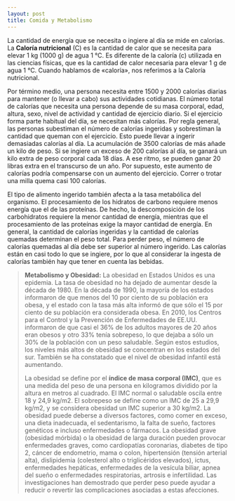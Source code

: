 ```yaml
---
layout: post
title: Comida y Metabolismo
---
```

La cantidad de energía que se necesita o ingiere al día se mide en calorías. La **Caloría nutricional** (C) es la cantidad de calor que se necesita para elevar 1 kg (1000 g) de agua 1 °C. Es diferente de la caloría (c) utilizada en las ciencias físicas, que es la cantidad de calor necesaria para elevar 1 g de agua 1 °C. Cuando hablamos de «caloría», nos referimos a la Caloría nutricional.

Por término medio, una persona necesita entre 1500 y 2000 calorías diarias para mantener (o llevar a cabo) sus actividades cotidianas. El número total de calorías que necesita una persona depende de su masa corporal, edad, altura, sexo, nivel de actividad y cantidad de ejercicio diario. Si el ejercicio forma parte habitual del día, se necesitan más calorías. Por regla general, las personas subestiman el número de calorías ingeridas y sobrestiman la cantidad que queman con el ejercicio. Esto puede llevar a ingerir demasiadas calorías al día. La acumulación de 3500 calorías de más añade un kilo de peso. Si se ingiere un exceso de 200 calorías al día, se ganará un kilo extra de peso corporal cada 18 días. A ese ritmo, se pueden ganar 20 libras extra en el transcurso de un año. Por supuesto, este aumento de calorías podría compensarse con un aumento del ejercicio. Correr o trotar una milla quema casi 100 calorías.

El tipo de alimento ingerido también afecta a la tasa metabólica del organismo. El procesamiento de los hidratos de carbono requiere menos energía que el de las proteínas. De hecho, la descomposición de los carbohidratos requiere la menor cantidad de energía, mientras que el procesamiento de las proteínas exige la mayor cantidad de energía. En general, la cantidad de calorías ingeridas y la cantidad de calorías quemadas determinan el peso total. Para perder peso, el número de calorías quemadas al día debe ser superior al número ingerido. Las calorías están en casi todo lo que se ingiere, por lo que al considerar la ingesta de calorías también hay que tener en cuenta las bebidas.

> **Metabolismo y Obesidad:** La obesidad en Estados Unidos es una epidemia. La tasa de obesidad no ha dejado de aumentar desde la década de 1980. En la década de 1990, la mayoría de los estados informaron de que menos del 10 por ciento de su población era obesa, y el estado con la tasa más alta informó de que sólo el 15 por ciento de su población era considerada obesa. En 2010, los Centros para el Control y la Prevención de Enfermedades de EE.UU. informaron de que casi el 36% de los adultos mayores de 20 años eran obesos y otro 33% tenía sobrepeso, lo que dejaba a sólo un 30% de la población con un peso saludable. Según estos estudios, los niveles más altos de obesidad se concentran en los estados del sur. También se ha constatado que el nivel de obesidad infantil está aumentando.
>
> La obesidad se define por el **índice de masa corporal (IMC)**, que es una medida del peso de una persona en kilogramos dividido por la altura en metros al cuadrado. El IMC normal o saludable oscila entre 18 y 24,9 kg/m2. El sobrepeso se define como un IMC de 25 a 29,9 kg/m2, y se considera obesidad un IMC superior a 30 kg/m2. La obesidad puede deberse a diversos factores, como comer en exceso, una dieta inadecuada, el sedentarismo, la falta de sueño, factores genéticos e incluso enfermedades o fármacos. La obesidad grave (obesidad mórbida) o la obesidad de larga duración pueden provocar enfermedades graves, como cardiopatías coronarias, diabetes de tipo 2, cáncer de endometrio, mama o colon, hipertensión (tensión arterial alta), dislipidemia (colesterol alto o triglicéridos elevados), ictus, enfermedades hepáticas, enfermedades de la vesícula biliar, apnea del sueño o enfermedades respiratorias, artrosis e infertilidad. Las investigaciones han demostrado que perder peso puede ayudar a reducir o revertir las complicaciones asociadas a estas afecciones.
